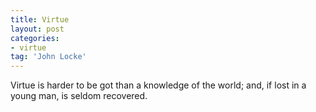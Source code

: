 ```yaml
---
title: Virtue
layout: post
categories:
- virtue
tag: 'John Locke'
---
```


Virtue is harder to be got than a knowledge of the world; and, if lost in a young man, is seldom recovered.
